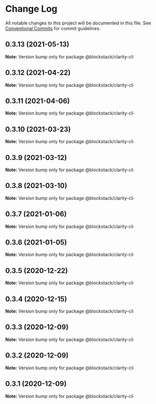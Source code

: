 # Change Log

All notable changes to this project will be documented in this file.
See [Conventional Commits](https://conventionalcommits.org) for commit guidelines.

## 0.3.13 (2021-05-13)

**Note:** Version bump only for package @blockstack/clarity-cli





## 0.3.12 (2021-04-22)

**Note:** Version bump only for package @blockstack/clarity-cli





## 0.3.11 (2021-04-06)

**Note:** Version bump only for package @blockstack/clarity-cli





## 0.3.10 (2021-03-23)

**Note:** Version bump only for package @blockstack/clarity-cli





## 0.3.9 (2021-03-12)

**Note:** Version bump only for package @blockstack/clarity-cli





## 0.3.8 (2021-03-10)

**Note:** Version bump only for package @blockstack/clarity-cli





## 0.3.7 (2021-01-06)

**Note:** Version bump only for package @blockstack/clarity-cli





## 0.3.6 (2021-01-05)

**Note:** Version bump only for package @blockstack/clarity-cli





## 0.3.5 (2020-12-22)

**Note:** Version bump only for package @blockstack/clarity-cli





## 0.3.4 (2020-12-15)

**Note:** Version bump only for package @blockstack/clarity-cli





## 0.3.3 (2020-12-09)

**Note:** Version bump only for package @blockstack/clarity-cli





## 0.3.2 (2020-12-09)

**Note:** Version bump only for package @blockstack/clarity-cli





## 0.3.1 (2020-12-09)

**Note:** Version bump only for package @blockstack/clarity-cli
